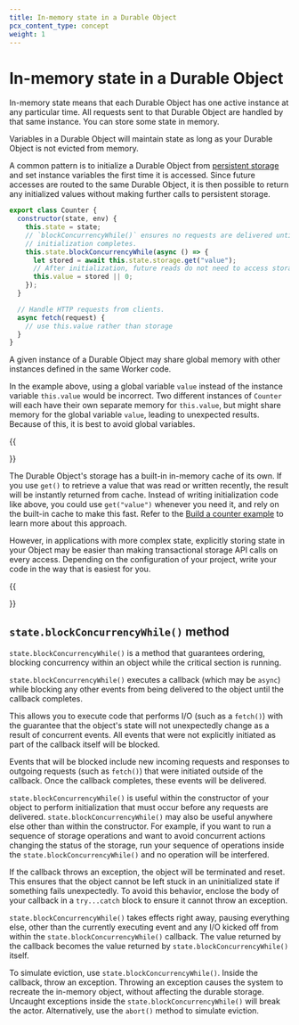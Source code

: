 ```yaml
---
title: In-memory state in a Durable Object
pcx_content_type: concept
weight: 1
---
```


# In-memory state in a Durable Object

In-memory state means that each Durable Object has one active instance at any particular time. All requests sent to that Durable Object are handled by that same instance. You can store some state in memory.

Variables in a Durable Object will maintain state as long as your Durable Object is not evicted from memory. 

A common pattern is to initialize a Durable Object from [persistent storage](/durable-objects/api/transactional-storage-api/) and set instance variables the first time it is accessed. Since future accesses are routed to the same Durable Object, it is then possible to return any initialized values without making further calls to persistent storage.

```js
export class Counter {
  constructor(state, env) {
    this.state = state;
    // `blockConcurrencyWhile()` ensures no requests are delivered until
    // initialization completes.
    this.state.blockConcurrencyWhile(async () => {
      let stored = await this.state.storage.get("value");
      // After initialization, future reads do not need to access storage.
      this.value = stored || 0;
    });
  }

  // Handle HTTP requests from clients.
  async fetch(request) {
    // use this.value rather than storage
  }
}
```

A given instance of a Durable Object may share global memory with other instances defined in the same Worker code. 

In the example above, using a global variable `value` instead of the instance variable `this.value` would be incorrect. Two different instances of `Counter` will each have their own separate memory for `this.value`, but might share memory for the global variable `value`, leading to unexpected results. Because of this, it is best to avoid global variables.

{{<Aside type="note" header="Built-in caching">}}

The Durable Object's storage has a built-in in-memory cache of its own. If you use `get()` to retrieve a value that was read or written recently, the result will be instantly returned from cache. Instead of writing initialization code like above, you could use `get("value")` whenever you need it, and rely on the built-in cache to make this fast. Refer to the [Build a counter example](/durable-objects/examples/build-a-counter/) to learn more about this approach.

However, in applications with more complex state, explicitly storing state in your Object may be easier than making transactional storage API calls on every access. Depending on the configuration of your project, write your code in the way that is easiest for you.

{{</Aside>}}

##  `state.blockConcurrencyWhile()` method

`state.blockConcurrencyWhile()` is a method that guarantees ordering, blocking concurrency within an object while the critical section is running.

`state.blockConcurrencyWhile()` executes a callback (which may be `async`) while blocking any other events from being delivered to the object until the callback completes. 

This allows you to execute code that performs I/O (such as a `fetch()`) with the guarantee that the object's state will not unexpectedly change as a result of concurrent events. All events that were not explicitly initiated as part of the callback itself will be blocked. 

Events that will be blocked include new incoming requests and responses to outgoing requests (such as `fetch()`) that were initiated outside of the callback. Once the callback completes, these events will be delivered.

`state.blockConcurrencyWhile()` is useful within the constructor of your object to perform initialization that must occur before any requests are delivered. `state.blockConcurrencyWhile()` may also be useful anywhere else other than within the constructor. For example, if you want to run a sequence of storage operations and want to avoid concurrent actions changing the status of the storage, run your sequence of operations inside the `state.blockConcurrencyWhile()` and no operation will be interfered.

If the callback throws an exception, the object will be terminated and reset. This ensures that the object cannot be left stuck in an uninitialized state if something fails unexpectedly. To avoid this behavior, enclose the body of your callback in a `try...catch` block to ensure it cannot throw an exception.

`state.blockConcurrencyWhile()` takes effects right away, pausing everything else, other than the currently executing event and any I/O kicked off from within the `state.blockConcurrencyWhile()` callback. The value returned by the callback becomes the value returned by `state.blockConcurrencyWhile()` itself. 

To simulate eviction, use `state.blockConcurrencyWhile()`. Inside the callback, throw an exception. Throwing an exception causes the system to recreate the in-memory object, without affecting the durable storage. Uncaught exceptions inside the `state.blockConcurrencyWhile()` will break the actor. Alternatively, use the `abort()` method to simulate eviction. 
